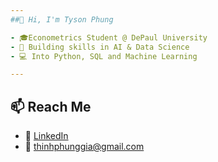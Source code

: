 ```yaml
---
##👋 Hi, I'm Tyson Phung

- 🎓Econometrics Student @ DePaul University
- 🧠 Building skills in AI & Data Science
- 💻 Into Python, SQL and Machine Learning

---
```


## 📫 Reach Me

- 💼 [LinkedIn](www.linkedin.com/in/tysonphung)  
- 📧 thinhphunggia@gmail.com
